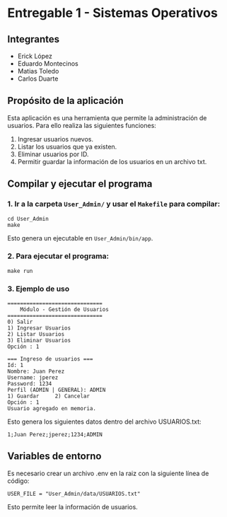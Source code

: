 # Entregable 1 - Sistemas Operativos

## Integrantes
- Erick López
- Eduardo Montecinos
- Matias Toledo
- Carlos Duarte

## Propósito de la aplicación
Esta aplicación es una herramienta que permite la administración de usuarios. Para ello realiza las siguientes funciones:
1. Ingresar usuarios nuevos.
2. Listar los usuarios que ya existen.
3. Eliminar usuarios por ID.
4. Permitir guardar la información de los usuarios en un archivo txt.

## Compilar y ejecutar el programa
### 1. Ir a la carpeta `User_Admin/` y usar el `Makefile` para compilar:
```
cd User_Admin
make
```
Esto genera un ejecutable en `User_Admin/bin/app`.

### 2. Para ejecutar el programa:
```
make run
```

### 3. Ejemplo de uso 
```
==============================
	Módulo - Gestión de Usuarios
==============================
0) Salir
1) Ingresar Usuarios
2) Listar Usuarios
3) Eliminar Usuarios
Opción : 1

=== Ingreso de usuarios ===
Id: 1
Nombre: Juan Perez
Username: jperez
Password: 1234
Perfil (ADMIN | GENERAL): ADMIN
1) Guardar     2) Cancelar
Opción : 1
Usuario agregado en memoria.
```
Esto genera los siguientes datos dentro del archivo USUARIOS.txt:
```
1;Juan Perez;jperez;1234;ADMIN
```

## Variables de entorno
Es necesario crear un archivo .env en la raiz con la siguiente línea de código:

`USER_FILE = "User_Admin/data/USUARIOS.txt"`

Esto permite leer la información de usuarios.
